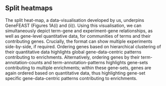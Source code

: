 ## Split heatmaps

The split heat-map, a data-visualisation developed by us, underpins GeneFEAST (Figures 1A(i) and (ii)). Using this visualisation, we can simultaneously depict term-gene and experiment-gene relationships, 
as well as gene-level quantitative data, for communities of terms and their contributing genes. Crucially, the format can show multiple experiments side-by-side, if required. Ordering genes based on 
hierarchical clustering of their quantitative data highlights global gene-data-centric patterns contributing to enrichments. Alternatively, ordering genes by their term-annotation-counts and term-annotation-patterns 
highlights gene-sets contributing to multiple enrichments; within these gene-sets, genes are again ordered based on quantitative data, thus highlighting gene-set specific gene-data-centric patterns contributing to enrichments.
